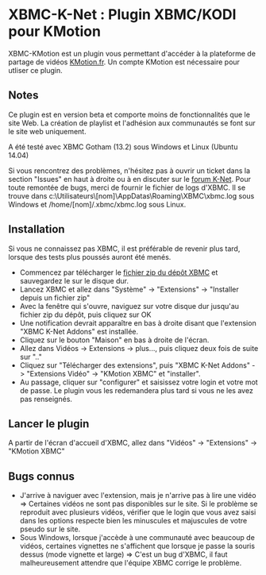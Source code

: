 XBMC-K-Net : Plugin XBMC/KODI pour KMotion
==========================================

XBMC-KMotion est un plugin vous permettant d'accéder à la plateforme de partage de vidéos [KMotion.fr]. Un compte KMotion est nécessaire pour utliser ce plugin.

Notes
-----

Ce plugin est en version beta et comporte moins de fonctionnalités que le site Web. La création de playlist et l'adhésion aux communautés se font sur le site web uniquement.

A été testé avec XBMC Gotham (13.2) sous Windows et Linux (Ubuntu 14.04) 

Si vous rencontrez des problèmes, n'hésitez pas à ouvrir un ticket dans la section "Issues" en haut à droite ou à en discuter sur le [forum K-Net].
Pour toute remontée de bugs, merci de fournir le fichier de logs d'XBMC. Il se trouve dans c:\Utilisateurs\\[nom]\\AppDatas\Roaming\XBMC\xbmc.log sous Windows et /home/[nom]/.xbmc/xbmc.log sous Linux.

Installation
------------

Si vous ne connaissez pas XBMC, il est préférable de revenir plus tard, lorsque des tests plus poussés auront été menés.
 
  - Commencez par télécharger le [fichier zip du dépôt XBMC] et sauvegardez le sur le disque dur.
  - Lancez XBMC et allez dans "Système" -> "Extensions" -> "Installer depuis un fichier zip"
  - Avec la fenêtre qui s'ouvre, naviguez sur votre disque dur jusqu'au fichier zip du dépôt, puis cliquez sur OK
  - Une notification devrait apparaître en bas à droite disant que l'extension "XBMC K-Net Addons" est installée.
  - Cliquez sur le bouton "Maison" en bas à droite de l'écran.
  - Allez dans Vidéos -> Extensions -> plus..., puis cliquez deux fois de suite sur ".."
  - Cliquez sur "Télécharger des extensions", puis "XBMC K-Net Addons" -> "Extensions Vidéo" -> "KMotion XBMC" et "installer".
  - Au passage, cliquer sur "configurer" et saisissez votre login et votre mot de passe. Le plugin vous les redemandera plus tard si vous ne les avez pas renseignés.

Lancer le plugin
----------------

A partir de l'écran d'accueil d'XBMC, allez dans "Vidéos" -> "Extensions" -> "KMotion XBMC"

Bugs connus
-----------

  - J'arrive à naviguer avec l'extension, mais je n'arrive pas à lire une vidéo => Certaines vidéos ne sont pas disponibles sur le site. Si le problème se reproduit avec plusieurs vidéos, vérifier que le login que vous avez saisi dans les options respecte bien les minuscules et majuscules de votre pseudo sur le site.
  - Sous Windows, lorsque j'accède à une communauté avec beaucoup de vidéos, certaines vignettes ne s'affichent que lorsque je passe la souris dessus (mode vignette et large) => C'est un bug d'XBMC, il faut malheureusement attendre que l'équipe XBMC corrige le problème.


[KMotion.fr]:http://www.kmotion.fr
[fichier zip du dépôt XBMC]:https://github.com/WPierre/Kodi-KMotion/raw/master/repository.knet/repository.knet-1.0.6.zip
[forum K-Net]:http://forum.k-net.fr